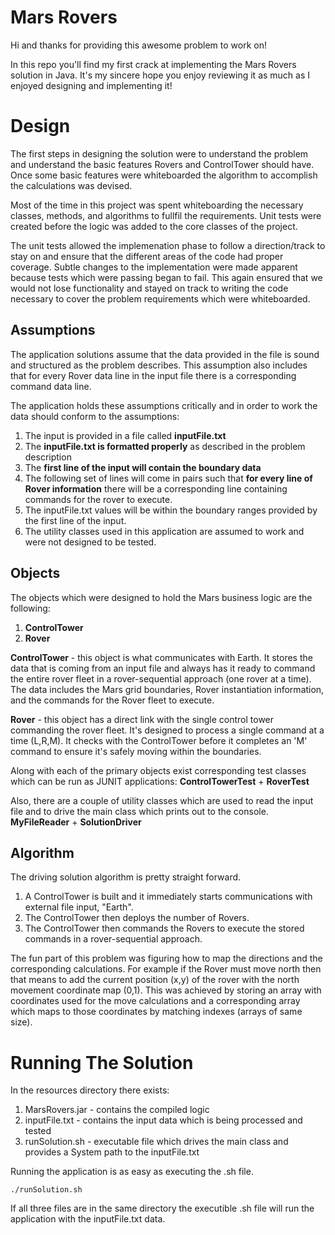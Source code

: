 # Mars Rovers

Hi and thanks for providing this awesome problem to work on!

In this repo you'll find my first crack at implementing the Mars Rovers solution in Java. It's my sincere hope you enjoy reviewing it as much as I enjoyed designing and implementing it!



# Design

The first steps in designing the solution were to understand the problem and understand the basic features Rovers and ControlTower should have. Once some basic features were whiteboarded the algorithm to accomplish the calculations was devised. 

Most of the time in this project was spent whiteboarding the necessary classes, methods, and algorithms to fullfil the requirements. Unit tests were created before the logic was added to the core classes of the project.

The unit tests allowed the implemenation phase to follow a direction/track to stay on and ensure that the different areas of the code had proper coverage. Subtle changes to the implementation were made apparent because tests which were passing began to fail. This again ensured that we would not lose functionality and stayed on track to writing the code necessary to cover the problem requirements which were whiteboarded.

## Assumptions
The application solutions assume that the data provided in the file is sound and structured as the problem describes. This assumption also includes that for every Rover data line in the input file there is a corresponding command data line.

The application holds these assumptions critically and in order to work the data should conform to the assumptions:
 1.  The input is provided in a file called **inputFile.txt**
 2. The **inputFile.txt is formatted properly** as described in the problem description
 3. The **first line of the input will contain the boundary data** 
 4. The following set of lines will come in pairs such that **for every line of Rover information** there will be a corresponding line containing commands for the rover to execute.
 5. The inputFile.txt values will be within the boundary ranges provided by the first line of the input.
 6. The utility classes used in this application are assumed to work and were not designed to be tested.


## Objects
The objects which were designed to hold the Mars business logic are the following:

 1. **ControlTower**
 2. **Rover**

**ControlTower** - this object is what communicates with Earth. It stores the data that is coming from an input file and always has it ready to command the entire rover fleet in a rover-sequential approach (one rover at a time). The data includes the Mars grid boundaries, Rover instantiation information, and the commands for the Rover fleet to execute.

**Rover** - this object has a direct link with the single control tower commanding the rover fleet. It's designed to process a single command at a time (L,R,M). It checks with the ControlTower before it completes an 'M' command to ensure it's safely moving within the boundaries.

Along with each of the primary  objects exist corresponding test classes which can be run as JUNIT applications:
**ControlTowerTest** + **RoverTest**

Also, there are a couple of utility classes which are used to read the input file and to drive the main class which prints out to the console.
**MyFileReader** + **SolutionDriver**

## Algorithm

The driving solution algorithm is pretty straight forward. 

 1. A ControlTower is built and it immediately starts communications with external file input, "Earth".
 2. The ControlTower then deploys the number of Rovers.
 3. The ControlTower then commands the Rovers to execute the stored commands in a rover-sequential approach.

The fun part of this problem was figuring how to map the directions and the corresponding calculations. For example if the Rover must move north then that means to add the current position (x,y) of the rover with the north movement coordinate map (0,1). This was achieved by storing an array with coordinates used for the move calculations and a corresponding array which maps to those coordinates by matching indexes (arrays of same size). 

# Running The Solution
In the resources directory there exists:

 1. MarsRovers.jar - contains the compiled logic
 2. inputFile.txt - contains the input data which is being processed and tested
 3. runSolution.sh - executable file which drives the main class and provides a System path to the inputFile.txt

Running the application is as easy as executing the .sh file.

    ./runSolution.sh

If all three files are in the same directory the executible .sh file will run the application with the inputFile.txt data. 

